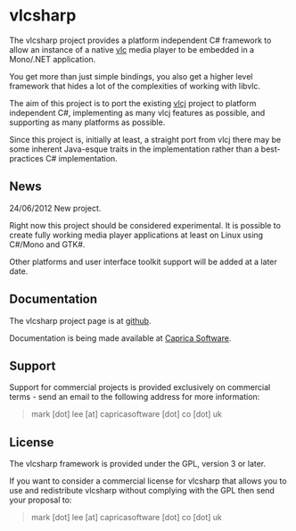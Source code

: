 vlcsharp
========

The vlcsharp project provides a platform independent C# framework to allow an 
instance of a native [vlc](http://www.videolan.org/vlc "vlc") media player to be
embedded in a Mono/.NET application.

You get more than just simple bindings, you also get a higher level framework
that hides a lot of the complexities of working with libvlc.

The aim of this project is to port the existing [vlcj](http://caprica.github.com/vlcj "vlcj at github")
project to platform independent C#, implementing as many vlcj features as possible, 
and  supporting as many platforms as possible.

Since this project is, initially at least, a straight port from vlcj there may
be some inherent Java-esque traits in the implementation rather than a best-practices
C# implementation.

News
----

24/06/2012 New project.

Right now this project should be considered experimental. It is possible to create
fully working media player applications at least on Linux using C#/Mono and GTK#.

Other platforms and user interface toolkit support will be added at a later date.

Documentation
-------------

The vlcsharp project page is at [github](http://caprica.github.com/vlcsharp "vlcsharp at github").

Documentation is being made available at [Caprica Software](http://www.capricasoftware.co.uk/wiki "Caprica Software WIKI"). 

Support
-------

Support for commercial projects is provided exclusively on commercial terms -
send an email to the following address for more information:

> mark [dot] lee [at] capricasoftware [dot] co [dot] uk

License
-------

The vlcsharp framework is provided under the GPL, version 3 or later.

If you want to consider a commercial license for vlcsharp that allows you to use and 
redistribute vlcsharp without complying with the GPL then send your proposal to:

> mark [dot] lee [at] capricasoftware [dot] co [dot] uk
